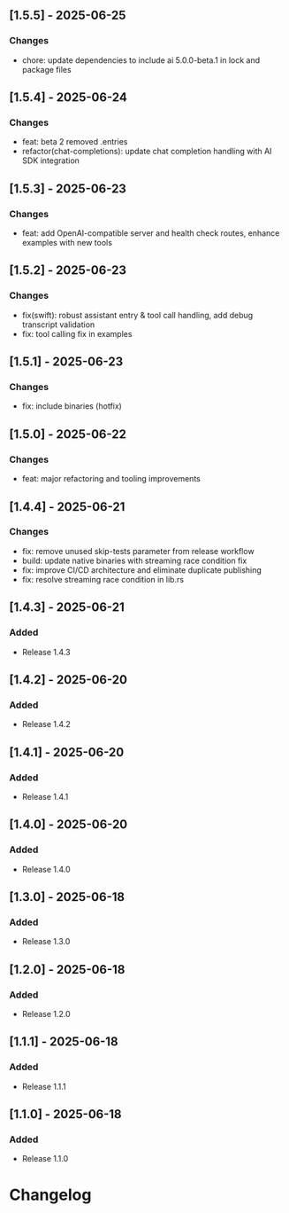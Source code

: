 ## [1.5.5] - 2025-06-25

### Changes
- chore: update dependencies to include ai 5.0.0-beta.1 in lock and package files

## [1.5.4] - 2025-06-24

### Changes
- feat: beta 2 removed .entries
- refactor(chat-completions): update chat completion handling with AI SDK integration

## [1.5.3] - 2025-06-23

### Changes
- feat: add OpenAI-compatible server and health check routes, enhance examples with new tools

## [1.5.2] - 2025-06-23

### Changes
- fix(swift): robust assistant entry & tool call handling, add debug transcript validation
- fix: tool calling fix in examples

## [1.5.1] - 2025-06-23

### Changes
- fix: include binaries (hotfix)

## [1.5.0] - 2025-06-22

### Changes
- feat: major refactoring and tooling improvements

## [1.4.4] - 2025-06-21

### Changes
- fix: remove unused skip-tests parameter from release workflow
- build: update native binaries with streaming race condition fix
- fix: improve CI/CD architecture and eliminate duplicate publishing
- fix: resolve streaming race condition in lib.rs

## [1.4.3] - 2025-06-21

### Added
- Release 1.4.3

## [1.4.2] - 2025-06-20

### Added
- Release 1.4.2

## [1.4.1] - 2025-06-20

### Added
- Release 1.4.1

## [1.4.0] - 2025-06-20

### Added
- Release 1.4.0

## [1.3.0] - 2025-06-18

### Added

- Release 1.3.0

## [1.2.0] - 2025-06-18

### Added

- Release 1.2.0

## [1.1.1] - 2025-06-18

### Added

- Release 1.1.1

## [1.1.0] - 2025-06-18

### Added

- Release 1.1.0

# Changelog
